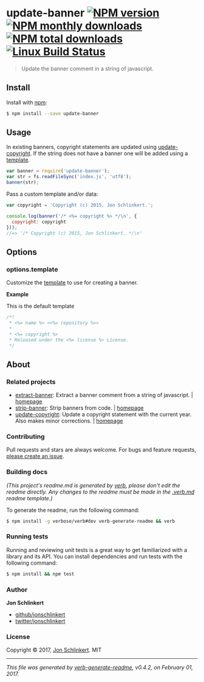 # update-banner [![NPM version](https://img.shields.io/npm/v/update-banner.svg?style=flat)](https://www.npmjs.com/package/update-banner) [![NPM monthly downloads](https://img.shields.io/npm/dm/update-banner.svg?style=flat)](https://npmjs.org/package/update-banner)  [![NPM total downloads](https://img.shields.io/npm/dt/update-banner.svg?style=flat)](https://npmjs.org/package/update-banner) [![Linux Build Status](https://img.shields.io/travis/jonschlinkert/update-banner.svg?style=flat&label=Travis)](https://travis-ci.org/jonschlinkert/update-banner)

> Update the banner comment in a string of javascript.

## Install

Install with [npm](https://www.npmjs.com/):

```sh
$ npm install --save update-banner
```

## Usage

In existing banners, copyright statements are updated using [update-copyright](https://github.com/jonschlinkert/update-copyright). If the string does not have a banner one will be added using a [template](#options.template).

```js
var banner = require('update-banner');
var str = fs.readFileSync('index.js', 'utf8');
banner(str);
```

Pass a custom template and/or data:

```js
var copyright = 'Copyright (c) 2015, Jon Schlinkert.';

console.log(banner('/* <%= copyright %> */\n', {
  copyright: copyright 
}));
//=> '/* Copyright (c) 2015, Jon Schlinkert. */\n'
```

## Options

### options.template

Customize the [template](lib/template.js) to use for creating a banner.

**Example**

This is the default template

```js
/*!
 * <%= name %> <<%= repository %>>
 *
 * <%= copyright %>
 * Released under the <%= license %> License.
 */

```

## About

### Related projects

* [extract-banner](https://www.npmjs.com/package/extract-banner): Extract a banner comment from a string of javascript. | [homepage](https://github.com/jonschlinkert/extract-banner "Extract a banner comment from a string of javascript.")
* [strip-banner](https://www.npmjs.com/package/strip-banner): Strip banners from code. | [homepage](https://github.com/jonschlinkert/strip-banner "Strip banners from code.")
* [update-copyright](https://www.npmjs.com/package/update-copyright): Update a copyright statement with the current year. Also makes minor corrections. | [homepage](https://github.com/jonschlinkert/update-copyright "Update a copyright statement with the current year. Also makes minor corrections.")

### Contributing

Pull requests and stars are always welcome. For bugs and feature requests, [please create an issue](../../issues/new).

### Building docs

_(This project's readme.md is generated by [verb](https://github.com/verbose/verb-generate-readme), please don't edit the readme directly. Any changes to the readme must be made in the [.verb.md](.verb.md) readme template.)_

To generate the readme, run the following command:

```sh
$ npm install -g verbose/verb#dev verb-generate-readme && verb
```

### Running tests

Running and reviewing unit tests is a great way to get familiarized with a library and its API. You can install dependencies and run tests with the following command:

```sh
$ npm install && npm test
```

### Author

**Jon Schlinkert**

* [github/jonschlinkert](https://github.com/jonschlinkert)
* [twitter/jonschlinkert](https://twitter.com/jonschlinkert)

### License

Copyright © 2017, [Jon Schlinkert](https://github.com/jonschlinkert).
MIT

***

_This file was generated by [verb-generate-readme](https://github.com/verbose/verb-generate-readme), v0.4.2, on February 01, 2017._